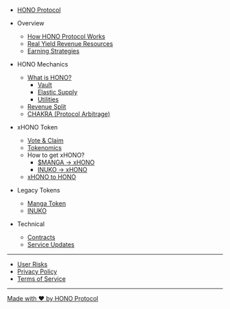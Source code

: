- [HONO Protocol](README.md)

- Overview

    - [How HONO Protocol Works](overview/how-hono-protocol-works.md)
    - [Real Yield Revenue Resources](overview/real-yield-revenue-resources.md)
    - [Earning Strategies](overview/earning-strategies.md)

- HONO Mechanics

    - [What is HONO?](hono-mechanics/what-is-hono/README.md)
        - [Vault](hono-mechanics/what-is-hono/vault.md)
        - [Elastic Supply](hono-mechanics/what-is-hono/elastic-supply.md)
        - [Utilities](hono-mechanics/what-is-hono/utilities.md)
    - [Revenue Split](hono-mechanics/revenue-split.md)
    - [CHAKRA (Protocol Arbitrage)](hono-mechanics/chakra-protocol-arbitrage.md)

- xHONO Token

    - [Vote & Claim](xhono-token/vote-and-claim.md)
    - [Tokenomics](xhono-token/tokenomics.md)
    - How to get xHONO?
        - [$MANGA -> xHONO](xhono-token/how-to-get-xhono/usdmanga-greater-than-xhono.md)
        - [INUKO -> xHONO](xhono-token/how-to-get-xhono/inuko-greater-than-xhono.md)
    - [xHONO to HONO](xhono-token/xhono-to-hono.md)

- Legacy Tokens

    - [Manga Token](legacy-tokens/manga-token.md)
    - [INUKO](legacy-tokens/inuko.md)

- Technical

    - [Contracts](technical/contracts.md)
    - [Service Updates](technical/service-updates.md)

***

- [User Risks](user-risks.md)
- [Privacy Policy](privacy-policy.md)
- [Terms of Service](terms-of-service.md)


***

[Made with ❤️ by HONO Protocol](https://honoprotocol.com)